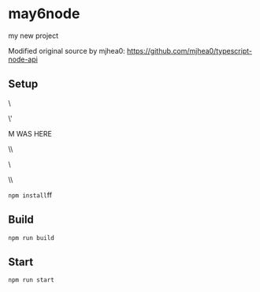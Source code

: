 # may6node

my new project

Modified original source by mjhea0: https://github.com/mjhea0/typescript-node-api

## Setup














































































\













































\\\'









M WAS HERE

















































\\\

































\\








\\\






























`npm install`ff












## Build







`npm run build`





## Start

`npm run start`


